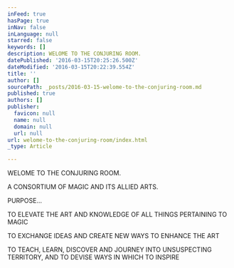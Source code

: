 ```yaml
---
inFeed: true
hasPage: true
inNav: false
inLanguage: null
starred: false
keywords: []
description: WELOME TO THE CONJURING ROOM.
datePublished: '2016-03-15T20:25:26.500Z'
dateModified: '2016-03-15T20:22:39.554Z'
title: ''
author: []
sourcePath: _posts/2016-03-15-welome-to-the-conjuring-room.md
published: true
authors: []
publisher:
  favicon: null
  name: null
  domain: null
  url: null
url: welome-to-the-conjuring-room/index.html
_type: Article

---
```

WELOME TO THE CONJURING ROOM.

A CONSORTIUM OF MAGIC AND ITS ALLIED ARTS.

PURPOSE... 

TO ELEVATE THE ART AND KNOWLEDGE OF ALL THINGS PERTAINING TO MAGIC

TO EXCHANGE IDEAS AND CREATE NEW WAYS TO ENHANCE THE ART

TO TEACH, LEARN, DISCOVER AND JOURNEY INTO UNSUSPECTING TERRITORY,  AND TO DEVISE WAYS IN WHICH TO INSPIRE
